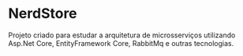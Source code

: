# NerdStore
Projeto criado para estudar a arquitetura de microsserviços utilizando Asp.Net Core, EntityFramework Core, RabbitMq e outras tecnologias.
